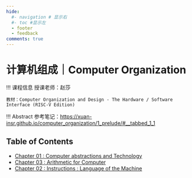 ```yaml
---
hide:
  #- navigation # 显示右
  #- toc #显示左
  - footer
  - feedback
comments: true
---   
```


# 计算机组成｜Computer Organization

!!! 课程信息
	授课老师：赵莎
	
	教材：Computer Organization and Design - The Hardware / Software Interface (RISC-V Edition)

!!! Abstract
    参考笔记：https://xuan-insr.github.io/computer_organization/1_prelude/#__tabbed_1_1

## Table of Contents

- [Chapter 01 : Computer abstractions and Technology](Chapter%201/)
- [Chapter 03 : Arithmetic for Computer](Chapter%203/)
- [Chapter 02 : Instructions : Language of the Machine](Chapter%202/)